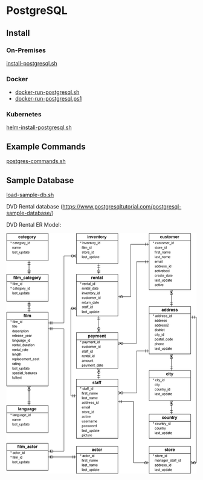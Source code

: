 # PostgreSQL

## Install

### On-Premises

[install-postgresql.sh](/postgresql/install-postgresql.sh)

### Docker

- [docker-run-postgresql.sh](/postgresql/docker-run-postgresql.sh)
- [docker-run-postgresql.ps1](/postgresql/docker-run-postgresql.ps1)

### Kubernetes

[helm-install-postgresql.sh](/postgresql/helm-install-postgresql.sh)

## Example Commands

[postgres-commands.sh](/postgresql/postgres-commands.sh)

## Sample Database

[load-sample-db.sh](/postgresql/load-sample-db.sh)

DVD Rental database (https://www.postgresqltutorial.com/postgresql-sample-database/)

DVD Rental ER Model:

![dvd-rental-erd](/contents/images/dvd-rental-sample-database-diagram.png)
